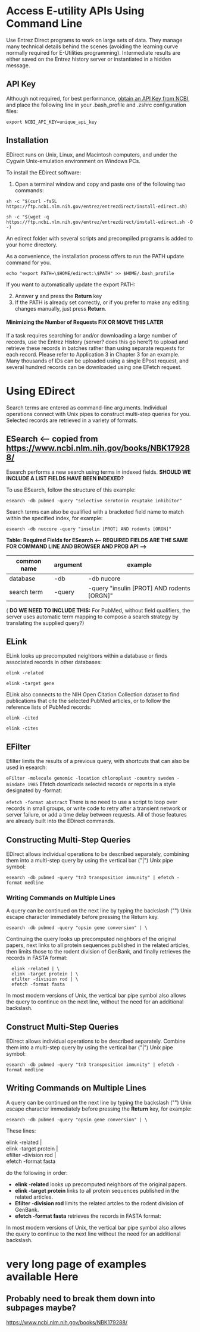 # Access E-utility APIs Using Command Line

Use Entrez Direct programs to work on large sets of data. They manage many technical details behind the scenes (avoiding the learning curve normally required for E-Utilities programming). Intermediate results are either saved on the Entrez history server or instantiated in a hidden message. 

## API Key
 Although not required, for best performance, [obtain an API Key from NCBI](./access/api_key.md), and place the following line in your .bash_profile and .zshrc configuration files:

  ```export NCBI_API_KEY=unique_api_key```

## Installation
EDirect runs on Unix, Linux, and Macintosh computers, and under the Cygwin Unix-emulation environment on Windows PCs.

To install the EDirect software: 
1.	Open a terminal window and copy and paste one of the following two commands:
   
`sh -c "$(curl -fsSL https://ftp.ncbi.nlm.nih.gov/entrez/entrezdirect/install-edirect.sh)`

`sh -c "$(wget -q https://ftp.ncbi.nlm.nih.gov/entrez/entrezdirect/install-edirect.sh -O -)`
  
An edirect folder with several scripts and precompiled programs is added to your home directory. 

As a convenience, the installation process offers to run the PATH update command for you. 

`echo "export PATH=\$HOME/edirect:\$PATH" >> $HOME/.bash_profile`
  
If you want to automatically update the export PATH:

2.	Answer **y** and press the **Return** key
3.	If the PATH is already set correctly, or if you prefer to make any editing changes manually, just press **Return**.

 
 
#### Minimizing the Number of Requests   **FIX OR MOVE THIS LATER**
If a task requires searching for and/or downloading a large number of records,  use the Entrez History (server? does this go here?) to upload and retrieve these records in batches rather than using separate requests for each record. 
Please refer to Application 3 in Chapter 3 for an example. Many thousands of IDs can be uploaded using a single EPost request, and several hundred records can be downloaded using one EFetch request.


# Using EDirect
Search terms are entered as command-line arguments. Individual operations connect with Unix pipes to construct multi-step queries for you. Selected records are retrieved in a variety of formats.

 ## ESearch   <-- copied from https://www.ncbi.nlm.nih.gov/books/NBK179288/
Esearch performs a new search using terms in indexed fields. **SHOULD WE INCLUDE A LIST FIELDS HAVE BEEN INDEXED?** 

To use ESearch, follow the structure of this example:

`esearch -db pubmed -query "selective serotonin reuptake inhibitor"`

Search terms can also be qualified with a bracketed field name to match within the specified index, for example:

`esearch -db nuccore -query "insulin [PROT] AND rodents [ORGN]"`

**Table: Required Fields for ESearch**    **<-- REQUIRED FIELDS ARE THE SAME FOR COMMAND LINE AND BROWSER AND PROB API -->**

| common name | argument |  example |
| --- | ---  | --- |
| database | -db | -db nucore |
| search term | -query | -query "insulin [PROT] AND rodents [ORGN]" |



( **DO WE NEED TO INCLUDE THIS:**  For PubMed, without field qualifiers, the server uses automatic term mapping to compose a search strategy by translating the supplied query?)
 


## ELink 
ELink looks up precomputed neighbors within a database or finds associated records in other databases:

  `elink -related`

  `elink -target gene`
  
ELink also connects to the NIH Open Citation Collection dataset to find publications that cite the selected PubMed articles, or to follow the reference lists of PubMed records:

  `elink -cited`

 `elink -cites`

 ## EFilter
Efilter limits the results of a previous query, with shortcuts that can also be used in esearch:

  `eFilter -molecule genomic -location chloroplast -country sweden -mindate 1985`
Efetch downloads selected records or reports in a style designated by ‑format:

  `efetch -format abstract`
There is no need to use a script to loop over records in small groups, or write code to retry after a transient network or server failure, or add a time delay between requests. All of those features are already built into the EDirect commands.

## Constructing Multi-Step Queries
EDirect allows individual operations to be described separately, combining them into a multi-step query by using the vertical bar ("|") Unix pipe symbol:

  `esearch -db pubmed -query "tn3 transposition immunity" | efetch -format medline`
  
### Writing Commands on Multiple Lines
A query can be continued on the next line by typing the backslash ("\") Unix escape character immediately before pressing the Return key.

  `esearch -db pubmed -query "opsin gene conversion" | \`
  
Continuing the query looks up precomputed neighbors of the original papers, next links to all protein sequences published in the related articles, then limits those to the rodent division of GenBank, and finally retrieves the records in FASTA format:

```
  elink -related | \
  elink -target protein | \
  efilter -division rod | \
  efetch -format fasta
```

In most modern versions of Unix, the vertical bar pipe symbol also allows the query to continue on the next line, without the need for an additional backslash.

## Construct Multi-Step Queries
EDirect allows individual operations to be described separately. Combine them into a multi-step query by using the vertical bar ("|") Unix pipe symbol:

  ```esearch -db pubmed -query "tn3 transposition immunity" | efetch -format medline```

## Writing Commands on Multiple Lines
A query can be continued on the next line by typing the backslash ("\") Unix escape character immediately before pressing the **Return** key, for example:

  ```esearch -db pubmed -query "opsin gene conversion" | \```
  
These lines:

  elink -related | \
  elink -target protein | \
  efilter -division rod | \
  efetch -format fasta

do the following in order: 
 * **elink -related**  looks up precomputed neighbors of the original papers. 
 * **elink -target protein**  links to all protein sequences published in the related articles.
 * **Efilter -division rod** limits the related artcles to the rodent division of GenBank. 
 * **efetch -format fasta** retrieves the records in FASTA format:

In most modern versions of Unix, the vertical bar pipe symbol also allows the query to continue to the next line without the need for an additional backslash.



# very long page of examples available Here 

## Probably need to break them down into subpages maybe?

https://www.ncbi.nlm.nih.gov/books/NBK179288/ 
